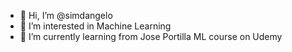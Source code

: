 - 👋 Hi, I’m @simdangelo
- 👀 I’m interested in Machine Learning
- 🌱 I’m currently learning from Jose Portilla ML course on Udemy


<!---
simdangelo/simdangelo is a ✨ special ✨ repository because its `README.md` (this file) appears on your GitHub profile.
You can click the Preview link to take a look at your changes.
--->
